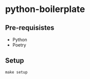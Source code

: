 # python-boilerplate

<!--toc-->
<!--tocstop-->

## Pre-requisistes

* Python
* Poetry 

## Setup

```shell
make setup
```

